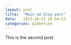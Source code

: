 ```yaml
---
layout: post
title:  "Mais um blog post"
date:   2013-10-22 16:54:53
categories: gibberish
---
```


This is the second post

